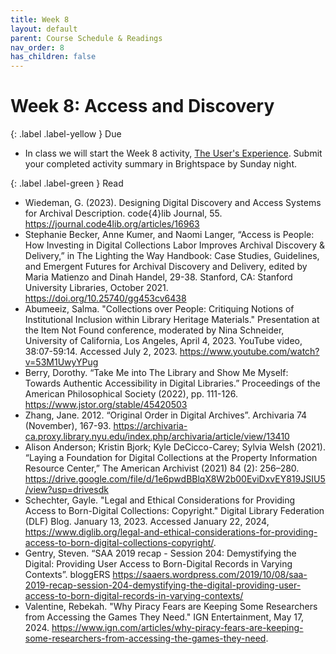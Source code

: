 ```yaml
---
title: Week 8
layout: default
parent: Course Schedule & Readings
nav_order: 8
has_children: false
---
```


# Week 8: Access and Discovery

<!-- <a href="https://digital-archives.github.io/HISTGA1011/slides/week_08_slide_deck.html" target="_blank">Slides</a> -->

{: .label .label-yellow }
Due
* In class we will start the Week 8 activity, <a href="https://digital-archives.github.io/HISTGA1011/activities/user_experience.html" target="_blank">The User's Experience</a>. Submit your completed activity summary in Brightspace by Sunday night.

{: .label .label-green }
Read
* Wiedeman, G. (2023). Designing Digital Discovery and Access Systems for Archival Description. code{4}lib Journal, 55. <a href="https://journal.code4lib.org/articles/16963" target="_blank">https://journal.code4lib.org/articles/16963</a>
* Stephanie Becker, Anne Kumer, and Naomi Langer, “Access is People: How Investing in Digital Collections Labor Improves Archival Discovery & Delivery,” in The Lighting the Way Handbook: Case Studies, Guidelines, and Emergent Futures for Archival Discovery and Delivery, edited by Maria Matienzo and Dinah Handel, 29-38. Stanford, CA: Stanford University Libraries, October 2021. <a href="https://doi.org/10.25740/gg453cv6438" target="_blank">https://doi.org/10.25740/gg453cv6438</a>
* Abumeeiz, Salma. "Collections over People: Critiquing Notions of Institutional Inclusion within Library Heritage Materials." Presentation at the Item Not Found conference, moderated by Nina Schneider, University of California, Los Angeles, April 4, 2023. YouTube video, 38:07-59:14. Accessed July 2, 2023. <a href="https://www.youtube.com/watch?v=53M1UwyYPug" target="_blank">https://www.youtube.com/watch?v=53M1UwyYPug</a>
* Berry, Dorothy. “Take Me into The Library and Show Me Myself: Towards Authentic Accessibility in Digital Libraries.” Proceedings of the American Philosophical Society (2022), pp. 111-126. <a href="https://www.jstor.org/stable/45420503" target="_blank">https://www.jstor.org/stable/45420503</a>
* Zhang, Jane. 2012. “Original Order in Digital Archives”. Archivaria 74 (November), 167-93. <a href="https://archivaria-ca.proxy.library.nyu.edu/index.php/archivaria/article/view/13410" target="_blank">https://archivaria-ca.proxy.library.nyu.edu/index.php/archivaria/article/view/13410</a>
* Alison Anderson; Kristin Bjork; Kyle DeCicco-Carey; Sylvia Welsh (2021). “Laying a Foundation for Digital Collections at the Property Information Resource Center,”  The American Archivist (2021) 84 (2): 256–280. <a href="https://drive.google.com/file/d/1e6pwdBBlqX8W2b00EviDxvEY819JSIU5/view?usp=drivesdk" target="_blank">https://drive.google.com/file/d/1e6pwdBBlqX8W2b00EviDxvEY819JSIU5/view?usp=drivesdk</a>
* Schechter, Gayle. "Legal and Ethical Considerations for Providing Access to Born-Digital Collections: Copyright." Digital Library Federation (DLF) Blog. January 13, 2023. Accessed January 22, 2024, <a href="https://www.diglib.org/legal-and-ethical-considerations-for-providing-access-to-born-digital-collections-copyright/" target="_blank">https://www.diglib.org/legal-and-ethical-considerations-for-providing-access-to-born-digital-collections-copyright/</a>.
* Gentry, Steven. “SAA 2019 recap - Session 204: Demystifying the Digital: Providing User Access to Born-Digital Records in Varying Contexts”. bloggERS <a href="https://saaers.wordpress.com/2019/10/08/saa-2019-recap-session-204-demystifying-the-digital-providing-user-access-to-born-digital-records-in-varying-contexts/" target="_blank">https://saaers.wordpress.com/2019/10/08/saa-2019-recap-session-204-demystifying-the-digital-providing-user-access-to-born-digital-records-in-varying-contexts/</a>
* Valentine, Rebekah. "Why Piracy Fears are Keeping Some Researchers from Accessing the Games They Need." IGN Entertainment, May 17, 2024. https://www.ign.com/articles/why-piracy-fears-are-keeping-some-researchers-from-accessing-the-games-they-need.